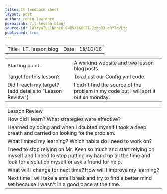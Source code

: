 ```yaml
---
title: It feedback sheet
layout: post
author: robin.lawrence
permalink: /it-lesson-blog/
source-id: 1WYryWTLLlNhnLO-C4DVX1G6EZT-2zbo93_gRY7qVLtc
published: true
---
```

<table>
  <tr>
    <td>Title</td>
    <td>I.T. lesson blog</td>
    <td>Date</td>
    <td>18/10/16
</td>
  </tr>
</table>


<table>
  <tr>
    <td>Starting point:</td>
    <td>A working website and two lesson blog posts.</td>
  </tr>
  <tr>
    <td>Target for this lesson?</td>
    <td>To adjust our Config.yml code.</td>
  </tr>
  <tr>
    <td>Did I reach my target? 
(add details to "Lesson Review")</td>
    <td>I didn't find the source of the problem in my code but I will sort it out on monday.</td>
  </tr>
</table>


<table>
  <tr>
    <td>Lesson Review</td>
  </tr>
  <tr>
    <td>How did I learn? What strategies were effective? </td>
  </tr>
  <tr>
    <td>I learned by doing and when I doubted myself I took a deep breath and carried on looking for the problem.</td>
  </tr>
  <tr>
    <td>What limited my learning? Which habits do I need to work on? </td>
  </tr>
  <tr>
    <td>I need to stop relying on Mr. Keen so much and start relying on myself and I need to stop putting my hand up all the time and look for a solution myself or ask a friend for help.</td>
  </tr>
  <tr>
    <td>What will I change for next time? How will I improve my learning?</td>
  </tr>
  <tr>
    <td>Next time I will take a small break and try to find a better mind set because I wasn't in a good place at the time.</td>
  </tr>
</table>


